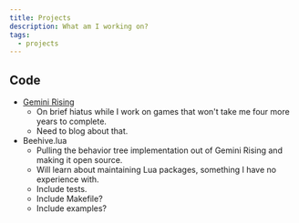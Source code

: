 ```yaml
---
title: Projects
description: What am I working on?
tags:
  - projects
---
```


## Code

  * [Gemini Rising][gr]
    - On brief hiatus while I work on games that won't take me four more years to complete.
    - Need to blog about that.
  * Beehive.lua
    - Pulling the behavior tree implementation out of Gemini Rising and making it open source.
    - Will learn about maintaining Lua packages, something I have no experience with.
    - Include tests.
    - Include Makefile?
    - Include examples?


[gr]: /games/gemini-rising
